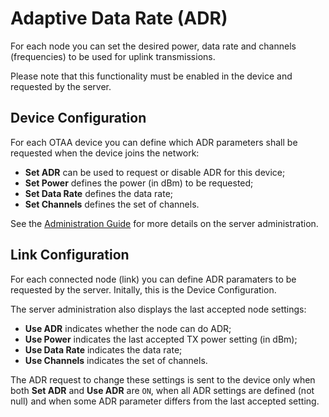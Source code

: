 # Adaptive Data Rate (ADR)

For each node you can set the desired power, data rate and channels (frequencies)
to be used for uplink transmissions.

Please note that this functionality must be enabled in the device and requested
by the server.

## Device Configuration

For each OTAA device you can define which ADR parameters shall be requested when
the device joins the network:
 - **Set ADR** can be used to request or disable ADR for this device;
 - **Set Power** defines the power (in dBm) to be requested;
 - **Set Data Rate** defines the data rate;
 - **Set Channels** defines the set of channels.

See the [Administration Guide](doc/Administration.md) for more details on the
server administration.

## Link Configuration

For each connected node (link) you can define ADR paramaters to be requested by
the server. Initally, this is the Device Configuration.

The server administration also displays the last accepted node settings:
 - **Use ADR** indicates whether the node can do ADR;
 - **Use Power** indicates the last accepted TX power setting (in dBm);
 - **Use Data Rate** indicates the data rate;
 - **Use Channels** indicates the set of channels.

The ADR request to change these settings is sent to the device only when both
**Set ADR** and **Use ADR** are `ON`, when all ADR settings are defined (not null)
and when some ADR parameter differs from the last accepted setting.
